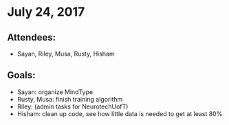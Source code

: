 # July 24, 2017

## Attendees:
- Sayan, Riley, Musa, Rusty, Hisham

## Goals:
- Sayan: organize MindType
- Rusty, Musa: finish training algorithm
- Riley: (admin tasks for NeurotechUofT)
- Hisham: clean up code, see how little data is needed to get at least 80%

